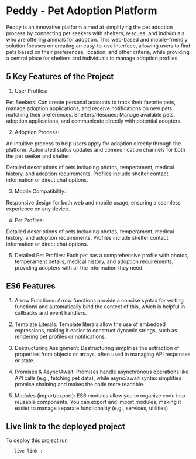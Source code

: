 
# Peddy - Pet Adoption Platform


Peddy is an innovative platform aimed at simplifying the pet adoption process by connecting pet seekers with shelters, rescues, and individuals who are offering animals for adoption. This web-based and mobile-friendly solution focuses on creating an easy-to-use interface, allowing users to find pets based on their preferences, location, and other criteria, while providing a central place for shelters and individuals to manage adoption profiles.




##  5 Key Features of the Project

1. User Profiles:

Pet Seekers: Can create personal accounts to track their favorite pets, manage adoption applications, and receive notifications on new pets matching their preferences.
Shelters/Rescues: Manage available pets, adoption applications, and communicate directly with potential adopters.

2. Adoption Process:

An intuitive process to help users apply for adoption directly through the platform.
Automated status updates and communication channels for both the pet seeker and shelter.

Detailed descriptions of pets including photos, temperament, medical history, and adoption requirements.
Profiles include shelter contact information or direct chat options.

3. Mobile Compatibility:

Responsive design for both web and mobile usage, ensuring a seamless experience on any device.

4. Pet Profiles:

Detailed descriptions of pets including photos, temperament, medical history, and adoption requirements.
Profiles include shelter contact information or direct chat options.

5. Detailed Pet Profiles:
Each pet has a comprehensive profile with photos, temperament details, medical history, and adoption requirements, providing adopters with all the information they need.


## ES6 Features

1. Arrow Functions:
Arrow functions provide a concise syntax for writing functions and automatically bind the context of this, which is helpful in callbacks and event handlers.

2. Template Literals:
Template literals allow the use of embedded expressions, making it easier to construct dynamic strings, such as rendering pet profiles or notifications.

3. Destructuring Assignment:
Destructuring simplifies the extraction of properties from objects or arrays, often used in managing API responses or state.

4. Promises & Async/Await:
Promises handle asynchronous operations like API calls (e.g., fetching pet data), while async/await syntax simplifies promise chaining and makes the code more readable.

5. Modules (import/export):
ES6 modules allow you to organize code into reusable components. You can export and import modules, making it easier to manage separate functionality (e.g., services, utilities).


## Live link to the deployed project

To deploy this project run



```bash
   live link :
```


